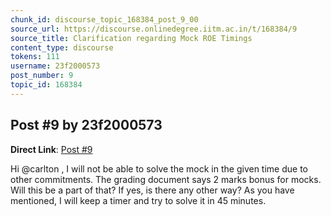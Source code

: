 ```yaml
---
chunk_id: discourse_topic_168384_post_9_00
source_url: https://discourse.onlinedegree.iitm.ac.in/t/168384/9
source_title: Clarification regarding Mock ROE Timings
content_type: discourse
tokens: 111
username: 23f2000573
post_number: 9
topic_id: 168384
---
```


## Post #9 by 23f2000573

**Direct Link**: [Post #9](https://discourse.onlinedegree.iitm.ac.in/t/168384/9)

Hi @carlton , I will not be able to solve the mock in the given time due to other commitments. The grading document says 2 marks bonus for mocks. Will this be a part of that? If yes, is there any other way? As you have mentioned, I will keep a timer and try to solve it in 45 minutes.

